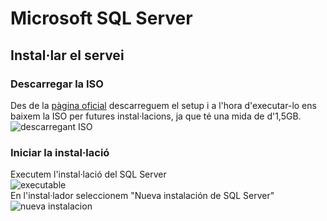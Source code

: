 # Microsoft SQL Server
## Instal·lar el servei
### Descarregar la ISO
Des de la [pàgina oficial](https://www.microsoft.com/es-es/sql-server/sql-server-downloads) descarreguem el setup i a l'hora d'executar-lo ens baixem la ISO per futures instal·lacions, ja que té una mida de d'1,5GB.<br>
![descarregant ISO](https://i.imgur.com/p6jAOfH.png)
### Iniciar la instal·lació
Executem l'instal·lació del SQL Server<br>
![executable](https://i.imgur.com/0Bp3wiB.png)<br>
En l'instal·lador seleccionem "Nueva instalación de SQL Server"<br>
![nueva instalacion](https://i.imgur.com/vjNLvng.png)<br>


